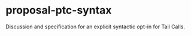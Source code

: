# proposal-ptc-syntax
Discussion and specification for an explicit syntactic opt-in for Tail Calls.
